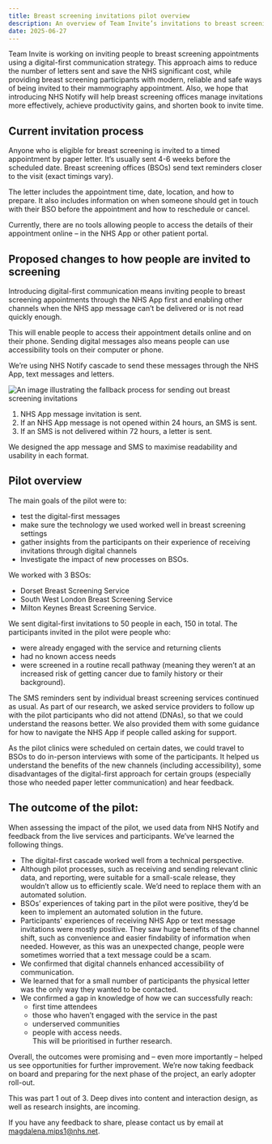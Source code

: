 ```yaml
---
title: Breast screening invitations pilot overview
description: An overview of Team Invite’s invitations to breast screening pilot December 2024 – February 2025 
date: 2025-06-27
---
```

Team Invite is working on inviting people to breast screening appointments using a digital-first communication strategy. This approach aims to reduce the number of letters sent and save the NHS significant cost, while providing breast screening participants with modern, reliable and safe ways of being invited to their mammography appointment. Also, we hope that introducing NHS Notify will help breast screening offices manage invitations more effectively, achieve productivity gains, and shorten book to invite time. 


## Current invitation process

Anyone who is eligible for breast screening is invited to a timed appointment by paper letter. It’s usually sent 4-6 weeks before the scheduled date. Breast screening offices (BSOs) send text reminders closer to the visit (exact timings vary). 

The letter includes the appointment time, date, location, and how to prepare. It also includes information on when someone should get in touch with their BSO before the appointment and how to reschedule or cancel. 

Currently, there are no tools allowing people to access the details of their appointment online – in the NHS App or other patient portal. 


## Proposed changes to how people are invited to screening 

Introducing digital-first communication means inviting people to breast screening appointments through the NHS App first and enabling other channels when the NHS app message can’t be delivered or is not read quickly enough. 

This will enable people to access their appointment details online and on their phone. Sending digital messages also means people can use accessibility tools on their computer or phone.

We’re using NHS Notify cascade to send these messages through the NHS App, text messages and letters. 

![An image illustrating the fallback process for sending out breast screening invitations](fallback-process.png "Image of the fallback process")

1. NHS App message invitation is sent.  
2. If an NHS App message is not opened within 24 hours, an SMS is sent.  
3. If an SMS is not delivered within 72 hours, a letter is sent.  

We designed the app message and SMS to maximise readability and usability in each format. 


## Pilot overview

The main goals of the pilot were to:  

* test the digital-first messages 
* make sure the technology we used worked well in breast screening settings 
* gather insights from the participants on their experience of receiving invitations through digital channels 
* Investigate the impact of new processes on BSOs. 


We worked with 3 BSOs: 

* Dorset Breast Screening Service 
* South West London Breast Screening Service 
* Milton Keynes Breast Screening Service. 


We sent digital-first invitations to 50 people in each, 150 in total. The participants invited in the pilot were people who:
* were already engaged with the service and returning clients 
* had no known access needs 
* were screened in a routine recall pathway (meaning they weren’t at an increased risk of getting cancer due to family history or their background). 

The SMS reminders sent by individual breast screening services continued as usual. As part of our research, we asked service providers to follow up with the pilot participants who did not attend (DNAs), so that we could understand the reasons better. We also provided them with some guidance for how to navigate the NHS App if people called asking for support. 

As the pilot clinics were scheduled on certain dates, we could travel to BSOs to do in-person interviews with some of the participants. It helped us understand the benefits of the new channels (including accessibility), some disadvantages of the digital-first approach for certain groups (especially those who needed paper letter communication) and hear feedback. 


## The outcome of the pilot:

When assessing the impact of the pilot, we used data from NHS Notify and feedback from the live services and participants. We’ve learned the following things.

* The digital-first cascade worked well from a technical perspective.   
* Although pilot processes, such as receiving and sending relevant clinic data, and reporting, were suitable for a small-scale release, they wouldn’t allow us to efficiently scale. We’d need to replace them with an automated solution. 
* BSOs’ experiences of taking part in the pilot were positive, they’d be keen to implement an automated solution in the future. 
* Participants' experiences of receiving NHS App or text message invitations were mostly positive. They saw huge benefits of the channel shift, such as convenience and easier findability of information when needed. However, as this was an unexpected change, people were sometimes worried that a text message could be a scam.
* We confirmed that digital channels enhanced accessibility of communication.
* We learned that for a small number of participants the physical letter was the only way they wanted to be contacted.
* We confirmed a gap in knowledge of how we can successfully reach:   
     * first time attendees
     * those who haven’t engaged with the service in the past 
     * underserved communities  
     * people with access needs.  
This will be prioritised in further research. 

Overall, the outcomes were promising and – even more importantly – helped us see opportunities for further improvement. We’re now taking feedback on board and preparing for the next phase of the project, an early adopter roll-out. 


This was part 1 out of 3. Deep dives into content and interaction design, as well as research insights, are incoming. 

If you have any feedback to share, please contact us by email at magdalena.mips1@nhs.net. 